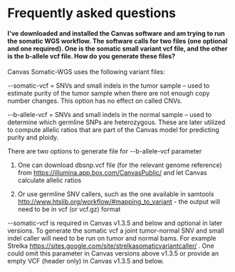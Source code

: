 Frequently asked questions
=================================

#### I've downloaded and installed the Canvas software and am trying to run the somatic WGS workflow.  The software calls for two files (one optional and one required).  One is the somatic small variant vcf file, and the other is the b-allele vcf file.  How do you generate these files?  
Canvas Somatic-WGS uses the following variant files: 

--somatic-vcf = SNVs and small indels in the tumor sample – used to estimate purity of the tumor sample when there are not enough copy number changes. This option has no effect on called CNVs. 

--b-allele-vcf = SNVs and small indels in the normal sample – used to determine which germline SNPs are heterozygous. These are later utilized to compute allelic ratios that are part of the Canvas model for predicting purity and ploidy. 

There are two options to generate file for --b-allele-vcf parameter 

1)	One can download dbsnp.vcf file (for the relevant genome reference) from https://illumina.app.box.com/CanvasPublic/ and let Canvas calculate allelic ratios 

2)	Or use germline SNV callers, such as the one available in samtools http://www.htslib.org/workflow/#mapping_to_variant - the output will need to be in vcf (or vcf.gz) format 

--somatic-vcf is required in Canvas v1.3.5 and below and optional in later versions. To generate the somatic vcf a joint tumor-normal SNV and small indel caller will need to be run on tumor and normal bams. For example Strelka https://sites.google.com/site/strelkasomaticvariantcaller/ . One could omit this parameter in Canvas versions above v1.3.5 or provide an empty VCF (header only) in Canvas v1.3.5 and below.


